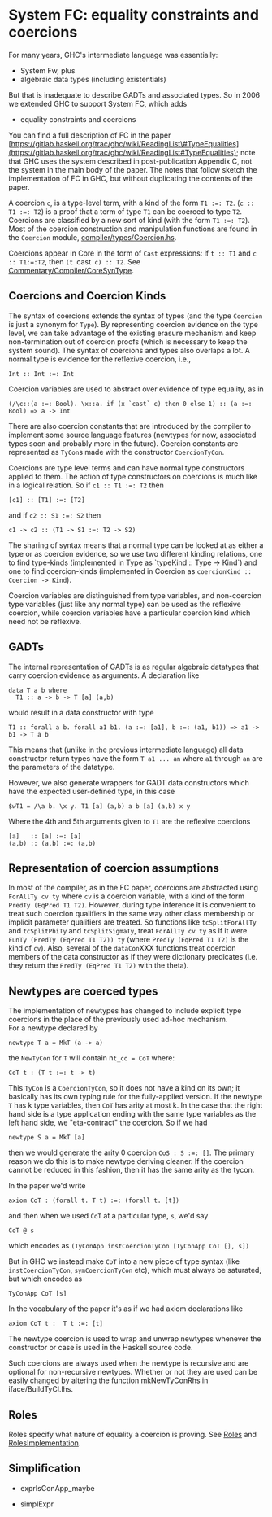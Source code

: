# System FC: equality constraints and coercions


For many years, GHC's intermediate language was essentially:

- System Fw, plus
- algebraic data types (including existentials)


But that is inadequate to describe GADTs and associated types.  So in 2006 we extended GHC to support System FC, which adds

- equality constraints and coercions


You can find a full description of FC in the paper [https://gitlab.haskell.org/trac/ghc/wiki/ReadingList\#TypeEqualities](https://gitlab.haskell.org/trac/ghc/wiki/ReadingList#TypeEqualities); note that GHC uses the system described in post-publication Appendix C, not the system in the main body of the paper.  The notes that follow sketch the implementation of FC in GHC, but without duplicating the contents of the paper.


A coercion `c`, is a type-level term, with a kind of the
form `T1 :=: T2`. (`c :: T1 :=: T2`) is a proof that a term of type `T1`
can be coerced to type `T2`. 
Coercions are classified by a new sort of kind (with the form 
`T1 :=: T2`).  Most of the coercion construction and manipulation functions
are found in the `Coercion` module, [compiler/types/Coercion.hs](https://gitlab.haskell.org/ghc/ghc/tree/master/ghc/compiler/types/Coercion.hs).


Coercions appear in Core in the form of `Cast` expressions:
if `t :: T1` and `c :: T1:=:T2`, then `(t `cast` c) :: T2`. 
See [Commentary/Compiler/CoreSynType](commentary/compiler/core-syn-type).

## Coercions and Coercion Kinds


The syntax of coercions extends the syntax of types (and the type
`Coercion` is just a synonym for `Type`).  By representing coercion
evidence on the type level, we can take advantage of the existing
erasure mechanism and keep non-termination out of coercion proofs
(which is necessary to keep the system sound).  The syntax of
coercions and types also overlaps a lot.  A normal type is evidence
for the reflexive coercion, i.e.,

```wiki
Int :: Int :=: Int
```


Coercion variables are
used to abstract over evidence of type equality, as in

```wiki
(/\c::(a :=: Bool). \x::a. if (x `cast` c) then 0 else 1) :: (a :=: Bool) => a -> Int
```


There are also coercion constants that are introduced by the compiler
to implement some source language features (newtypes for now,
associated types soon and probably more in the future).  Coercion
constants are represented as `TyCon`s made with the constructor
`CoercionTyCon`. 


Coercions are type level terms and can have normal type constructors applied
to them.  The action of type constructors on coercions is much like in
a logical relation.  So if `c1 :: T1 :=: T2` then

```wiki
[c1] :: [T1] :=: [T2]
```


and if `c2 :: S1 :=: S2` then

```wiki
c1 -> c2 :: (T1 -> S1 :=: T2 -> S2)
```


The sharing of syntax means that a normal type can be looked at as
either a type or as coercion evidence, so we use two different kinding
relations, one to find type-kinds (implemented in Type as \`typeKind ::
Type -\> Kind\`) and one to find coercion-kinds (implemented in Coercion as
`coercionKind :: Coercion -> Kind`).


Coercion variables are distinguished from type variables, and
non-coercion type variables (just like any normal type) can be used as
the reflexive coercion, while coercion variables have a particular
coercion kind which need not be reflexive.  

## GADTs


The internal representation of GADTs is as regular algebraic datatypes that carry coercion evidence as arguments.  A declaration like

```wiki
data T a b where
  T1 :: a -> b -> T [a] (a,b)
```


would result in a data constructor with type

```wiki
T1 :: forall a b. forall a1 b1. (a :=: [a1], b :=: (a1, b1)) => a1 -> b1 -> T a b
```


This means that (unlike in the previous intermediate language) all data constructor return types have the form `T a1 ... an` where
`a1` through `an` are the parameters of the datatype.  


However, we also generate wrappers for GADT data constructors which have the expected user-defined type, in this case

```wiki
$wT1 = /\a b. \x y. T1 [a] (a,b) a b [a] (a,b) x y
```


Where the 4th and 5th arguments given to `T1` are the reflexive coercions

```wiki
[a]   :: [a] :=: [a]
(a,b) :: (a,b) :=: (a,b)
```


 


## Representation of coercion assumptions


In most of the compiler, as in the FC paper, coercions are abstracted
using `ForAllTy cv ty` where `cv` is a coercion variable, with a kind of
the form `PredTy (EqPred T1 T2)`.  However, during type inference it is
convenient to treat such coercion qualifiers in the same way other
class membership or implicit parameter qualifiers are treated.  So
functions like `tcSplitForAllTy` and `tcSplitPhiTy` and `tcSplitSigmaTy`,
treat `ForAllTy cv ty` as if it were `FunTy (PredTy (EqPred T1 T2)) ty`
(where `PredTy (EqPred T1 T2)` is the kind of `cv`).  Also, several of the `dataCon`XXX functions treat coercion members of the data constructor
as if they were dictionary predicates (i.e. they return the `PredTy (EqPred T1 T2)` with the theta).

## Newtypes are coerced types


The implementation of newtypes has changed to include explicit type coercions in the place of the previously used ad-hoc mechanism.  
For a newtype declared by

```wiki
newtype T a = MkT (a -> a)
```


the `NewTyCon` for `T` will contain n`t_co = CoT` where:

```wiki
CoT t : (T t :=: t -> t)
```


This `TyCon` is a `CoercionTyCon`, so it does not have a kind on its
own; it basically has its own typing rule for the fully-applied
version.  If the newtype `T` has k type variables, then `CoT` has arity at
most k.  In the case that the right hand side is a type application
ending with the same type variables as the left hand side, we
"eta-contract" the coercion.  So if we had

```wiki
newtype S a = MkT [a]
```


then we would generate the arity 0 coercion `CoS : S :=: []`.  The
primary reason we do this is to make newtype deriving cleaner.  If the coercion
cannot be reduced in this fashion, then it has the same arity as the tycon.


In the paper we'd write

```wiki
axiom CoT : (forall t. T t) :=: (forall t. [t])
```


and then when we used `CoT` at a particular type, `s`, we'd say

```wiki
CoT @ s
```


which encodes as `(TyConApp instCoercionTyCon [TyConApp CoT [], s])`


But in GHC we instead make `CoT` into a new piece of type syntax
(like `instCoercionTyCon`, `symCoercionTyCon` etc), which must always
be saturated, but which encodes as

```wiki
TyConApp CoT [s]
```


In the vocabulary of the paper it's as if we had axiom declarations
like

```wiki
axiom CoT t :  T t :=: [t]
```


The newtype coercion is used to wrap and unwrap newtypes whenever the constructor or case is used in the Haskell source code.


Such coercions are always used when the newtype is recursive and are optional for non-recursive newtypes.  Whether or not they are used can be easily changed by altering the function mkNewTyConRhs in iface/BuildTyCl.lhs.

## Roles


Roles specify what nature of equality a coercion is proving. See [Roles](roles) and [RolesImplementation](roles-implementation).

## Simplification

- exprIsConApp_maybe

- simplExpr
